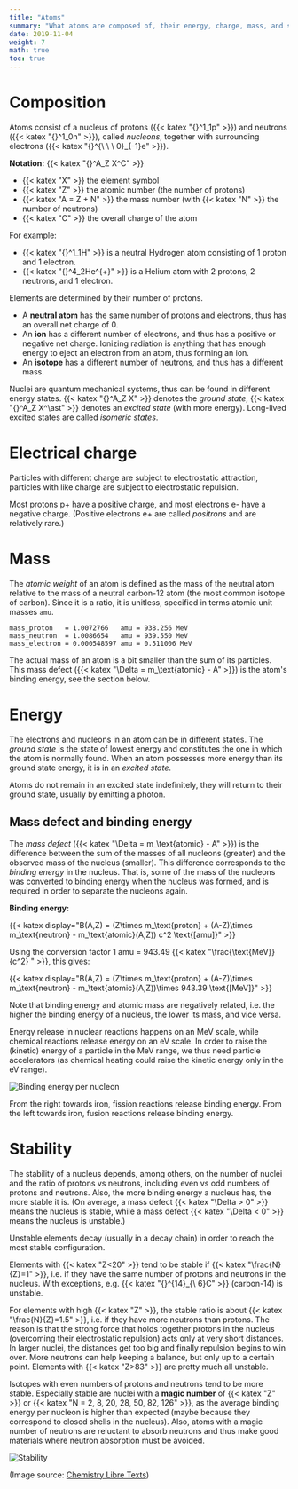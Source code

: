 ```yaml
---
title: "Atoms"
summary: "What atoms are composed of, their energy, charge, mass, and stability."
date: 2019-11-04
weight: 7
math: true
toc: true
---
```


# Composition

Atoms consist of a nucleus of protons ({{< katex "{}^1_1p" >}}) and neutrons ({{< katex "{}^1_0n" >}}), called _nucleons_, together with surrounding electrons ({{< katex "{}^{\ \ \ 0}_{-1}e" >}}).  

**Notation:** {{< katex "{}^A_Z X^C" >}}

* {{< katex "X" >}} the element symbol
* {{< katex "Z" >}} the atomic number (the number of protons)
* {{< katex "A = Z + N" >}} the mass number (with {{< katex "N" >}} the number of neutrons)
* {{< katex "C" >}} the overall charge of the atom

For example:
* {{< katex "{}^1_1H" >}} is a neutral Hydrogen atom consisting of 1 proton and 1 electron.
* {{< katex "{}^4_2He^{+}" >}} is a Helium atom with 2 protons, 2 neutrons, and 1 electron.

Elements are determined by their number of protons.

* A **neutral atom** has the same number of protons and electrons, thus has an overall net charge of 0.
* An **ion** has a different number of electrons, and thus has a positive or negative net charge. Ionizing radiation is anything that has enough energy to eject an electron from an atom, thus forming an ion.
* An **isotope** has a different number of neutrons, and thus has a different mass.

Nuclei are quantum mechanical systems, thus can be found in different energy states. {{< katex "{}^A_Z X" >}} denotes the _ground state_, {{< katex "{}^A_Z X^\ast" >}} denotes an _excited state_ (with more energy). Long-lived excited states are called _isomeric states_.

# Electrical charge

Particles with different charge are subject to electrostatic attraction, particles with like charge are subject to electrostatic repulsion.

Most protons p+ have a positive charge, and most electrons e- have a negative charge. (Positive electrons e+ are called _positrons_ and are relatively rare.)

# Mass

The _atomic weight_ of an atom is defined as the mass of the neutral atom relative to the mass of a neutral carbon-12 atom (the most common isotope of carbon). Since it is a ratio, it is unitless, specified in terms atomic unit masses `amu`.

```
mass_proton   = 1.0072766   amu = 938.256 MeV
mass_neutron  = 1.0086654   amu = 939.550 MeV
mass_electron = 0.000548597 amu = 0.511006 MeV
```

The actual mass of an atom is a bit smaller than the sum of its particles. This mass defect ({{< katex "\Delta = m_\text{atomic} - A" >}}) is the atom's binding energy, see the section below.

# Energy

The electrons and nucleons in an atom can be in different states. The _ground state_ is the state of lowest energy and constitutes the one in which the atom is normally found. When an atom possesses more energy than its ground state energy, it is in an _excited state_.

Atoms do not remain in an excited state indefinitely, they will return to their ground state, usually by emitting a photon.

## Mass defect and binding energy

The _mass defect_ ({{< katex "\Delta = m_\text{atomic} - A" >}}) is the difference between the sum of the masses of all nucleons (greater) and the observed mass of the nucleus (smaller). This difference corresponds to the _binding energy_ in the nucleus. That is, some of the mass of the nucleons was converted to binding energy when the nucleus was formed, and is required in order to separate the nucleons again.

**Binding energy:**

{{< katex display="B(A,Z) = (Z\times m_\text{proton} + (A-Z)\times m_\text{neutron} - m_\text{atomic}(A,Z)) c^2 \text{[amu]}" >}}

Using the conversion factor 1 amu = 943.49 {{< katex "\frac{\text{MeV}}{c^2} " >}}, this gives:

{{< katex display="B(A,Z) = (Z\times m_\text{proton} + (A-Z)\times m_\text{neutron} - m_\text{atomic}(A,Z))\times 943.39 \text{[MeV]}" >}}

Note that binding energy and atomic mass are negatively related, i.e. the higher the binding energy of a nucleus, the lower its mass, and vice versa.

Energy release in nuclear reactions happens on an MeV scale, while chemical reactions release energy on an eV scale.
In order to raise the (kinetic) energy of a particle in the MeV range, we thus need particle accelerators (as chemical heating could raise the kinetic energy only in the eV range).

![Binding energy per nucleon](/images/docs/bindingenergy.gif)

From the right towards iron, fission reactions release binding energy.
From the left towards iron, fusion reactions release binding energy.

# Stability

The stability of a nucleus depends, among others, on the number of nuclei and the ratio of protons vs neutrons, including even vs odd numbers of protons and neutrons.
Also, the more binding energy a nucleus has, the more stable it is.
(On average, a mass defect {{< katex "\Delta > 0" >}} means the nucleus is stable, while a mass defect {{< katex "\Delta < 0" >}} means the nucleus is unstable.)

Unstable elements decay (usually in a decay chain) in order to reach the most stable configuration.  

Elements with {{< katex "Z<20" >}} tend to be stable if {{< katex "\frac{N}{Z}=1" >}}, i.e. if they have the same number of protons and neutrons in the nucleus. With exceptions, e.g. {{< katex "{}^{14}_{\ 6}C" >}} (carbon-14) is unstable.

For elements with high {{< katex "Z" >}}, the stable ratio is about {{< katex "\frac{N}{Z}=1.5" >}}, i.e. if they have more neutrons than protons. The reason is that the strong force that holds together protons in the nucleus (overcoming their electrostatic repulsion) acts only at very short distances. In larger nuclei, the distances get too big and finally repulsion begins to win over. More neutrons can help keeping a balance, but only up to a certain point. Elements with {{< katex "Z>83" >}} are pretty much all unstable.

Isotopes with even numbers of protons and neutrons tend to be more stable. Especially stable are nuclei with a **magic number** of {{< katex "Z" >}} or {{< katex "N = 2, 8, 20, 28, 50, 82, 126" >}}, as the average binding energy per nucleon is higher than expected (maybe because they correspond to closed shells in the nucleus). Also, atoms with a magic number of neutrons are reluctant to absorb neutrons and thus make good materials where neutron absorption must be avoided.

![Stability](/images/docs/stability.jpeg)

(Image source: [Chemistry Libre Texts](https://chem.libretexts.org/Courses/University_of_Missouri/MU%3A__1330H_(Keller)/21%3A_Nuclear_Chemistry/21.2%3A_Patterns_of_Nuclear_Stability))
